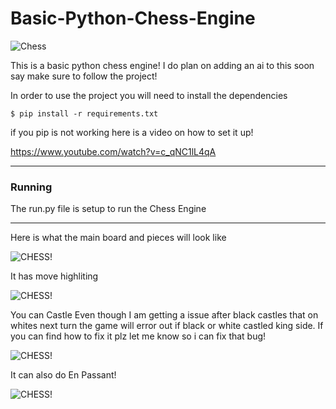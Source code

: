 # Basic-Python-Chess-Engine
![Chess](https://media.discordapp.net/attachments/922630672219254834/993717978690486332/PythonChess.png?width=1248&height=702)

This is a basic python chess engine! I do plan on adding an ai to this soon say make sure to follow the project!

In order to use the project you will need to install the dependencies
```
$ pip install -r requirements.txt
```

if you pip is not working here is a video on how to set it up!

https://www.youtube.com/watch?v=c_qNC1lL4qA

---------------------------------------------------

### Running

The run.py file is setup to run the Chess Engine

---------------------------------------------------

Here is what the main board and pieces will look like

![CHESS!](https://media.discordapp.net/attachments/922630672219254834/993716274842587227/Screenshot_2022-07-04_163107.png)

It has move highliting

![CHESS!](https://media.discordapp.net/attachments/922630672219254834/993716275069071380/Screenshot_2022-07-04_230358.png)

You can Castle
Even though I am getting a issue after black castles that on whites next turn the game will error out if black or white castled king
side. If you can find how to fix it plz let me know so i can fix that bug!

![CHESS!](https://media.discordapp.net/attachments/922630672219254834/993716274263765052/Screenshot_2022-07-04_230501.png)

It can also do En Passant!

![CHESS!](https://media.discordapp.net/attachments/922630672219254834/993716274578325665/Screenshot_2022-07-04_230529.png)


